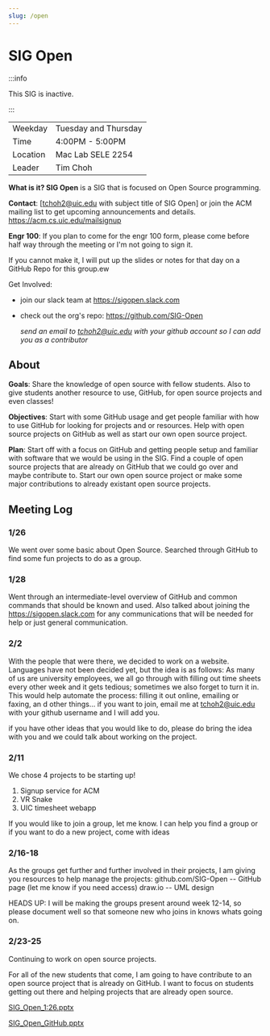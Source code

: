 ```yaml
---
slug: /open
---
```


# SIG Open

:::info

This SIG is inactive.

:::

|          |                      |
| -------- | -------------------- |
| Weekday  | Tuesday and Thursday |
| Time     | 4:00PM - 5:00PM      |
| Location | Mac Lab SELE 2254    |
| Leader   | Tim Choh             |

**What is it? SIG Open** is a SIG that is focused on Open Source programming.

**Contact**: \[<tchoh2@uic.edu> with subject title of SIG Open\] or join the ACM mailing list to get upcoming announcements and details. <https://acm.cs.uic.edu/mailsignup>

**Engr 100**: If you plan to come for the engr 100 form, please come before half way through the meeting or I'm not going to sign it.

If you cannot make it, I will put up the slides or notes for that day on a GitHub Repo for this group.ew

Get Involved:

- join our slack team at <https://sigopen.slack.com>
- check out the org's repo: <https://github.com/SIG-Open>

  _send an email to tchoh2@uic.edu with your github account so I can add you as a contributor_

## About

**Goals**: Share the knowledge of open source with fellow students. Also to give students another resource to use, GitHub, for open source projects and even classes!

**Objectives**: Start with some GitHub usage and get people familiar with how to use GitHub for looking for projects and or resources. Help with open source projects on GitHub as well as start our own open source project.

**Plan**: Start off with a focus on GitHub and getting people setup and familiar with software that we would be using in the SIG. Find a couple of open source projects that are already on GitHub that we could go over and maybe contribute to. Start our own open source project or make some major contributions to already existant open source projects.

## Meeting Log

### 1/26

We went over some basic about Open Source. Searched through GitHub to find some fun projects to do as a group.

### 1/28

Went through an intermediate-level overview of GitHub and common commands that should be known and used. Also talked about joining the <https://sigopen.slack.com> for any communications that will be needed for help or just general communication.

### 2/2

With the people that were there, we decided to work on a website. Languages have not been decided yet, but the idea is as follows: As many of us are university employees, we all go through with filling out time sheets every other week and it gets tedious; sometimes we also forget to turn it in. This would help automate the process: filling it out online, emailing or faxing, an d other things... if you want to join, email me at tchoh2@uic.edu with your github username and I will add you.

if you have other ideas that you would like to do, please do bring the idea with you and we could talk about working on the project.

### 2/11

We chose 4 projects to be starting up!

1. Signup service for ACM
2. VR Snake
3. UIC timesheet webapp

If you would like to join a group, let me know. I can help you find a group or if you want to do a new project, come with ideas

### 2/16-18

As the groups get further and further involved in their projects, I am giving you resources to help manage the projects: github.com/SIG-Open -- GitHub page (let me know if you need access)
draw.io -- UML design

HEADS UP: I will be making the groups present around week 12-14, so please document well so that someone new who joins in knows whats going on.

### 2/23-25

Continuing to work on open source projects.

For all of the new students that come, I am going to have contribute to an open source project that is already on GitHub. I want to focus on students getting out there and helping projects that are already open source.

[SIG_Open_1:26.pptx](/media/sigopen/SIG_Open_1_26.pptx)

[SIG_Open_GitHub.pptx](/media/sigopen/SIG_Open_GitHub.pptx)
